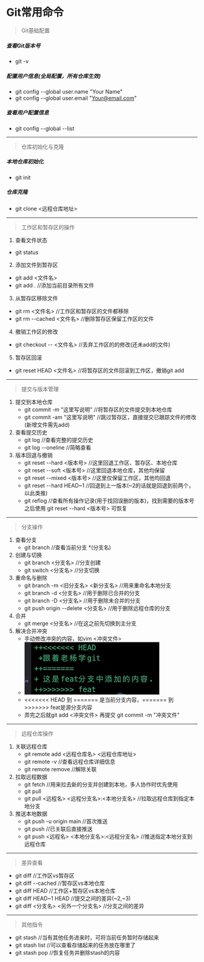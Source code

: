 # Git常用命令
> Git基础配置
##### 查看Git版本号
  - git -v
##### 配置用户信息(全局配置，所有仓库生效)
  - git config --global user.name "Your Name"
  - git config --global user.email "Your@email.com"
##### 查看用户配置信息
  - git config --global --list
---
> 仓库初始化与克隆
##### 本地仓库初始化
  - git init
##### 仓库克隆
  - git clone <远程仓库地址>
---
> 工作区和暂存区的操作
1. 查看文件状态
  - git status
2. 添加文件到暂存区
  - git add <文件名>
  - git add .                   //添加当前目录所有文件
3. 从暂存区移除文件
  - git rm <文件名>             //工作区和暂存区的文件都移除
  - git rm --cached <文件名>    //删除暂存区保留工作区的文件
4. 撤销工作区的修改
  - git checkout -- <文件名>    //丢弃工作区的的修改(还未add的文件)
5. 暂存区回滚
  - git reset HEAD <文件名>     //将暂存区的文件回滚到工作区，撤销git add
---
> 提交与版本管理
1. 提交到本地仓库
   - git commit -m "这里写说明" //将暂存区的文件提交到本地仓库
   - git commit -am "这里写说明" //跳过暂存区，直接提交已跟踪文件的修改(新增文件需先add)
2. 查看提交历史
   - git log                   //查看完整的提交历史
   - git log --oneline         //简略查看
3. 版本回退与撤销
   - git reset --hard <版本号>  //这里回退工作区、暂存区、本地仓库
   - git reset --soft <版本号>  //这里回退本地仓库，其他均保留
   - git reset --mixed <版本号> //这里仅保留工作区，其他均回退
   - git reset --hard HEAD~1    //回退到上一版本(~2的话就是回退到前两个，以此类推)
   - git reflog                 //查看所有操作记录(用于找回误删的版本)，找到需要的版本号之后使用 git reset --hard <版本号> 可恢复
--- 
> 分支操作
1. 查看分支
   - git branch                 //查看当前分支 *(分支名)
2. 创建与切换
   - git branch <分支名>        //分支创建
   - git switch <分支名>        //分支切换
3. 重命名与删除
   - git branch -m <旧分支名> <新分支名>  //用来重命名本地分支
   - git branch -d <分支名>     //用于删除已合并的分支
   - git branch -D <分支名>     //用于删除未合并的分支
   - git push origin --delete <分支名> //用于删除远程仓库的分支
4. 合并
   - git merge <分支名>  //在这之前先切换到主分支
5. 解决合并冲突
   - 手动修改冲突的内容，如vim <冲突文件>
   - ![冲突演示](https://github.com/xzdxxx/github-tutor/blob/main/demo.png?raw=true)
   - <<<<<<< HEAD 到 ======= 是当前分支内容，======= 到 >>>>>>> feat是源分支内容
   - 弄完之后就git add <冲突文件> 再提交 git commit -m "冲突文件"
---
> 远程仓库操作
1. 关联远程仓库
   - git remote add <远程仓库名> <远程仓库地址>
   - git remote -v           //查看远程仓库详细信息
   - git remote remove       //解除关联
2. 拉取远程数据
   - git fetch               //用来拉去新的分支并创建到本地，多人协作时优先使用
   - git pull
   - git pull <远程名> <远程分支名>:<本地分支名> //拉取远程仓库到指定本地分支
4. 推送本地数据
   - git push -u origin main    //首次推送
   - git push                   //已关联后直接推送
   - git push <远程名> <本地分支名>:<远程分支名>    //推送指定本地分支到远程仓库
---
> 差异查看
- git diff                //工作区vs暂存区
- git diff --cached       //暂存区vs本地仓库
- git diff HEAD         //工作区+暂存区vs本地仓库
- git diff HEAD~1 HEAD    //提交之间的差异(~2,~3)
- git diff <分支名> <另外一个分支名>    //分支之间的差异
---
> 其他指令
- git stash              //当有其他任务进来时，可将当前任务暂时存储起来
- git stash list         //可以查看存储起来的任务放在哪里了
- git stash pop          //恢复任务并删除stash的内容
